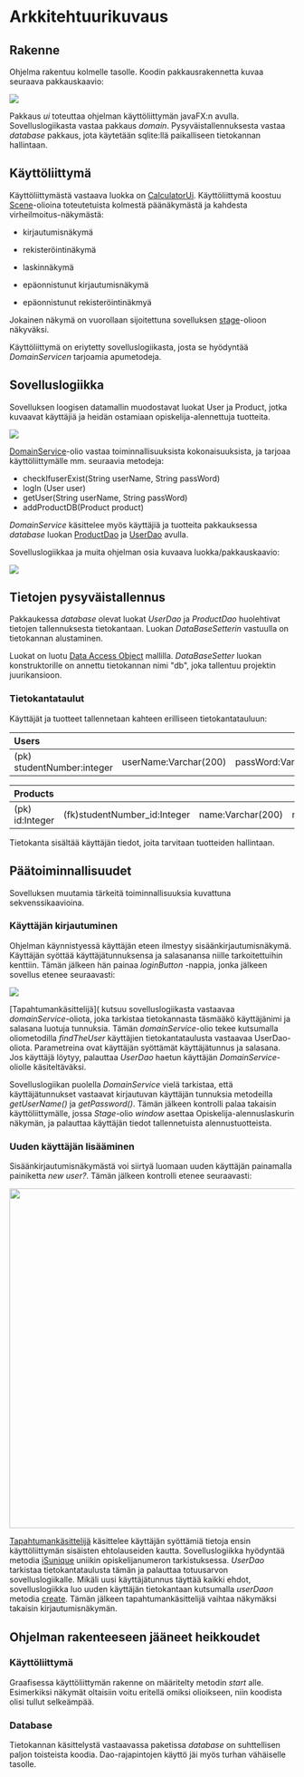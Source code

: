 # Arkkitehtuurikuvaus

## Rakenne

Ohjelma rakentuu kolmelle tasolle. Koodin pakkausrakennetta kuvaa seuraava pakkauskaavio:

<img src="https://github.com/StrappedGlint13/ot-harjoitustyo/blob/master/Dokumentaatio/kuvat/pakkaus.png" widht="250">

Pakkaus _ui_ toteuttaa ohjelman käyttöliittymän javaFX:n avulla. Sovelluslogiikasta vastaa pakkaus _domain_. Pysyväistallennuksesta vastaa _database_ pakkaus, jota käytetään sqlite:llä paikalliseen tietokannan hallintaan. 

## Käyttöliittymä

Käyttöliittymästä vastaava luokka on [CalculatorUi](https://github.com/StrappedGlint13/ot-harjoitustyo/blob/master/OpiskelijaAlennuslaskuri/OpiskelijaAlennuslaskuri/src/main/java/ui/CalculatorUi.java). Käyttöliittymä koostuu [Scene](https://docs.oracle.com/javase/8/javafx/api/javafx/scene/Scene.html)-olioina toteutetuista kolmestä päänäkymästä ja kahdesta virheilmoitus-näkymästä:


- kirjautumisnäkymä

- rekisteröintinäkymä

- laskinnäkymä

- epäonnistunut kirjautumisnäkymä

- epäonnistunut rekisteröintinäkmyä


Jokainen näkymä on vuorollaan sijoitettuna sovelluksen [stage](https://docs.oracle.com/javase/8/javafx/api/javafx/stage/Stage.html)-olioon näkyväksi.

Käyttöliittymä on eriytetty sovelluslogiikasta, josta se hyödyntää _DomainServicen_ tarjoamia apumetodeja. 

## Sovelluslogiikka

Sovelluksen loogisen datamallin muodostavat luokat User ja Product, jotka kuvaavat käyttäjiä ja heidän ostamiaan opiskelija-alennettuja tuotteita.

<img src="https://github.com/StrappedGlint13/ot-harjoitustyo/blob/master/Dokumentaatio/kuvat/looginen%20datamalli.png" widht="250">

[DomainService](https://github.com/StrappedGlint13/ot-harjoitustyo/blob/master/OpiskelijaAlennuslaskuri/OpiskelijaAlennuslaskuri/src/main/java/domain/DomainService.java)-olio vastaa toiminnallisuuksista kokonaisuuksista, ja tarjoaa käyttöliittymälle mm. seuraavia metodeja:

- checkIfuserExist(String userName, String passWord)
- logIn (User user)
- getUser(String userName, String passWord)
- addProductDB(Product product) 

_DomainService_ käsittelee myös käyttäjiä ja tuotteita pakkauksessa _database_ luokan [ProductDao](https://github.com/StrappedGlint13/ot-harjoitustyo/blob/master/OpiskelijaAlennuslaskuri/OpiskelijaAlennuslaskuri/src/main/java/database/ProductDao.java) ja [UserDao](https://github.com/StrappedGlint13/ot-harjoitustyo/blob/master/OpiskelijaAlennuslaskuri/OpiskelijaAlennuslaskuri/src/main/java/database/UserDao.java) avulla.

Sovelluslogiikkaa ja muita ohjelman osia kuvaava luokka/pakkauskaavio:

<img src="https://github.com/StrappedGlint13/ot-harjoitustyo/blob/master/Dokumentaatio/kuvat/Pakkauskaavio_02.png" widht="250">

## Tietojen pysyväistallennus

Pakkaukessa _database_ olevat luokat _UserDao_ ja _ProductDao_ huolehtivat tietojen tallennuksesta tietokantaan. Luokan _DataBaseSetterin_ vastuulla on tietokannan alustaminen. 

Luokat on luotu [Data Access Object](https://en.wikipedia.org/wiki/Data_access_object) mallilla. _DataBaseSetter_ luokan konstruktorille on annettu tietokannan nimi "db", joka tallentuu projektin juurikansioon. 

### Tietokantataulut

Käyttäjät ja tuotteet tallennetaan kahteen erilliseen tietokantatauluun:

|Users||||
|:---|:---|:---|:---|
|(pk) studentNumber:integer|userName:Varchar(200)|passWord:Varchar(200)|email:Varchar(200)|

|Products|||||
|:---|:---|:---|:---|:---|
|(pk) id:Integer|(fk)studentNumber_id:Integer|name:Varchar(200)|normalPrice:Double|studentPrice:Double|discountPercentage:Double|

Tietokanta sisältää käyttäjän tiedot, joita tarvitaan tuotteiden hallintaan. 

## Päätoiminnallisuudet

Sovelluksen muutamia tärkeitä toiminnallisuuksia kuvattuna sekvenssikaavioina.

### Käyttäjän kirjautuminen 

Ohjelman käynnistyessä käyttäjän eteen ilmestyy sisäänkirjautumisnäkymä. Käyttäjän syöttää käyttäjätunnuksensa ja salasanansa niille tarkoitettuihin kenttiin. Tämän jälkeen hän painaa _loginButton_ -nappia, jonka jälkeen sovellus etenee seuraavasti:

<img src="https://github.com/StrappedGlint13/ot-harjoitustyo/blob/master/Dokumentaatio/kuvat/Sekvenssikaavio_%20kirjautuminen_02.jpg" widht="250">

[Tapahtumankäsittelijä]( kutsuu sovelluslogiikasta vastaavaa _domainService_-oliota, joka tarkistaa tietokannasta täsmääkö käyttäjänimi ja salasana luotuja tunnuksia. Tämän _domainService_-olio tekee kutsumalla oliometodilla _findTheUser_ käyttäjien tietokantataulusta vastaavaa UserDao-oliota. Parametreina ovat käyttäjän syöttämät käyttäjätunnus ja salasana. Jos käyttäjä löytyy, palauttaa _UserDao_ haetun käyttäjän _DomainService_-oliolle käsiteltäväksi. 

Sovelluslogiikan puolella _DomainService_ vielä tarkistaa, että käyttäjätunnukset vastaavat kirjautuvan käyttäjän tunnuksia metodeilla _getUserName()_ ja _getPassword()_. Tämän jälkeen kontrolli palaa takaisin käyttöliittymälle, jossa _Stage_-olio _window_ asettaa Opiskelija-alennuslaskurin näkymän, ja palauttaa käyttäjän tiedot tallennetuista alennustuotteista. 

### Uuden käyttäjän lisääminen 

Sisäänkirjautumisnäkymästä voi siirtyä luomaan uuden käyttäjän painamalla painiketta _new user?_. Tämän jälkeen kontrolli etenee seuraavasti:

<img src="https://github.com/StrappedGlint13/ot-harjoitustyo/blob/master/Dokumentaatio/kuvat/Sekvenssikaavio:%20uusi%20k%C3%A4ytt%C3%A4j%C3%A4.png" width="600">

[Tapahtumankäsittelijä](https://github.com/StrappedGlint13/ot-harjoitustyo/blob/master/OpiskelijaAlennuslaskuri/OpiskelijaAlennuslaskuri/src/main/java/ui/CalculatorUi.java#L313) käsittelee käyttäjän syöttämiä tietoja ensin käyttöliittymän sisäisten ehtolauseiden kautta. Sovelluslogiikka hyödyntää metodia [iSunique](https://github.com/StrappedGlint13/ot-harjoitustyo/blob/master/OpiskelijaAlennuslaskuri/OpiskelijaAlennuslaskuri/src/main/java/ui/CalculatorUi.java#L330) uniikin opiskelijanumeron tarkistuksessa. _UserDao_ tarkistaa tietokantataulusta tämän ja palauttaa totuusarvon sovelluslogiikalle. Mikäli uusi käyttäjätunnus täyttää kaikki ehdot, sovelluslogiikka luo uuden käyttäjän tietokantaan kutsumalla _userDaon_ metodia [create](https://github.com/StrappedGlint13/ot-harjoitustyo/blob/master/OpiskelijaAlennuslaskuri/OpiskelijaAlennuslaskuri/src/main/java/domain/DomainService.java#L82). Tämän jälkeen tapahtumankäsittelijä vaihtaa näkymäksi takaisin kirjautumisnäkymän. 

## Ohjelman rakenteeseen jääneet heikkoudet

### Käyttöliittymä

Graafisessa käyttöliittymän rakenne on määritelty metodin _start_ alle. Esimerkiksi näkymät oltaisiin voitu eritellä omiksi olioikseen, niin koodista olisi tullut selkeämpää. 

### Database

Tietokannan käsittelystä vastaavassa paketissa _database_ on suhttellisen paljon toisteista koodia. Dao-rajapintojen käyttö jäi myös turhan vähäiselle tasolle. 
